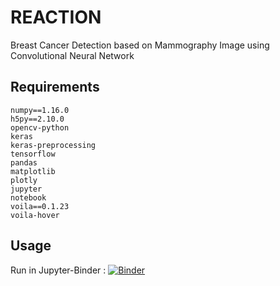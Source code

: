 # REACTION
Breast Cancer Detection based on Mammography Image using Convolutional Neural Network


## Requirements
```
numpy==1.16.0
h5py==2.10.0
opencv-python
keras
keras-preprocessing
tensorflow
pandas
matplotlib
plotly
jupyter
notebook
voila==0.1.23
voila-hover
```

## Usage
Run in Jupyter-Binder : [![Binder](https://mybinder.org/badge_logo.svg)](https://mybinder.org/v2/gh/azizahregina/CNN_MAMO/master?filepath=web_cnn.ipynb)
